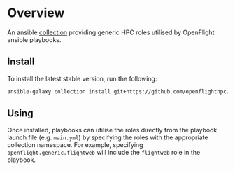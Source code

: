 # Overview

An ansible [collection]() providing generic HPC roles utilised by OpenFlight ansible playbooks. 

## Install

To install the latest stable version, run the following:
```bash
ansible-galaxy collection install git+https://github.com/openflighthpc/openflight-ansible-collection.git#/openflight/
```

## Using

Once installed, playbooks can utilise the roles directly from the playbook launch file (e.g. `main.yml`) by specifying the roles with the appropriate collection namespace. For example, specifying `openflight.generic.flightweb` will include the `flightweb` role in the playbook.

